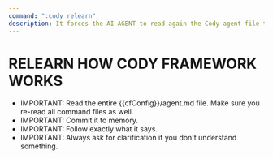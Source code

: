 ```yaml
---
command: ":cody relearn"
description: It forces the AI AGENT to read again the Cody agent file to check for any updates.
---
```


# RELEARN HOW CODY FRAMEWORK WORKS
- IMPORTANT: Read the entire {{cfConfig}}/agent.md file. Make sure you re-read all command files as well.
- IMPORTANT: Commit it to memory.
- IMPORTANT: Follow exactly what it says.
- IMPORTANT: Always ask for clarification if you don't understand something.
